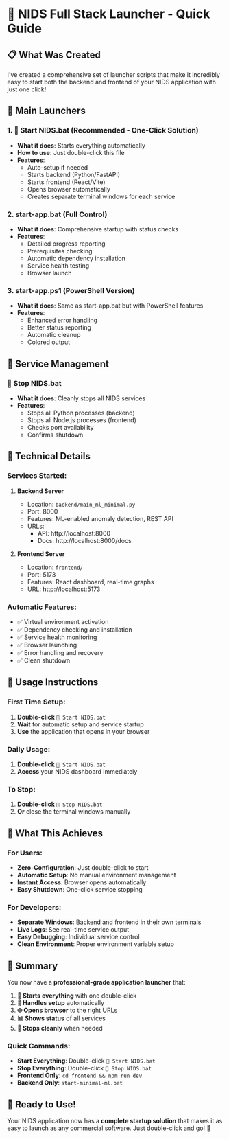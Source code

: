 # 🚀 NIDS Full Stack Launcher - Quick Guide

## 📋 What Was Created

I've created a comprehensive set of launcher scripts that make it incredibly easy to start both the backend and frontend of your NIDS application with just one click!

## 🎯 Main Launchers

### 1. **🚀 Start NIDS.bat** (Recommended - One-Click Solution)

- **What it does**: Starts everything automatically
- **How to use**: Just double-click this file
- **Features**:
  - Auto-setup if needed
  - Starts backend (Python/FastAPI)
  - Starts frontend (React/Vite)
  - Opens browser automatically
  - Creates separate terminal windows for each service

### 2. **start-app.bat** (Full Control)

- **What it does**: Comprehensive startup with status checks
- **Features**:
  - Detailed progress reporting
  - Prerequisites checking
  - Automatic dependency installation
  - Service health testing
  - Browser launch

### 3. **start-app.ps1** (PowerShell Version)

- **What it does**: Same as start-app.bat but with PowerShell features
- **Features**:
  - Enhanced error handling
  - Better status reporting
  - Automatic cleanup
  - Colored output

## 🛑 Service Management

### **🛑 Stop NIDS.bat**

- **What it does**: Cleanly stops all NIDS services
- **Features**:
  - Stops all Python processes (backend)
  - Stops all Node.js processes (frontend)
  - Checks port availability
  - Confirms shutdown

## 🔧 Technical Details

### Services Started:

1. **Backend Server**

   - Location: `backend/main_ml_minimal.py`
   - Port: 8000
   - Features: ML-enabled anomaly detection, REST API
   - URLs:
     - API: http://localhost:8000
     - Docs: http://localhost:8000/docs

2. **Frontend Server**
   - Location: `frontend/`
   - Port: 5173
   - Features: React dashboard, real-time graphs
   - URL: http://localhost:5173

### Automatic Features:

- ✅ Virtual environment activation
- ✅ Dependency checking and installation
- ✅ Service health monitoring
- ✅ Browser launching
- ✅ Error handling and recovery
- ✅ Clean shutdown

## 📖 Usage Instructions

### First Time Setup:

1. **Double-click** `🚀 Start NIDS.bat`
2. **Wait** for automatic setup and service startup
3. **Use** the application that opens in your browser

### Daily Usage:

1. **Double-click** `🚀 Start NIDS.bat`
2. **Access** your NIDS dashboard immediately

### To Stop:

1. **Double-click** `🛑 Stop NIDS.bat`
2. **Or** close the terminal windows manually

## 🎉 What This Achieves

### For Users:

- **Zero-Configuration**: Just double-click to start
- **Automatic Setup**: No manual environment management
- **Instant Access**: Browser opens automatically
- **Easy Shutdown**: One-click service stopping

### For Developers:

- **Separate Windows**: Backend and frontend in their own terminals
- **Live Logs**: See real-time service output
- **Easy Debugging**: Individual service control
- **Clean Environment**: Proper environment variable setup

## 🌟 Summary

You now have a **professional-grade application launcher** that:

1. **🎯 Starts everything** with one double-click
2. **🔧 Handles setup** automatically
3. **🌐 Opens browser** to the right URLs
4. **📊 Shows status** of all services
5. **🛑 Stops cleanly** when needed

### Quick Commands:

- **Start Everything**: Double-click `🚀 Start NIDS.bat`
- **Stop Everything**: Double-click `🛑 Stop NIDS.bat`
- **Frontend Only**: `cd frontend && npm run dev`
- **Backend Only**: `start-minimal-ml.bat`

## 🎊 Ready to Use!

Your NIDS application now has a **complete startup solution** that makes it as easy to launch as any commercial software. Just double-click and go! 🚀
